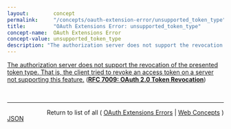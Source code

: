 ```yaml
---
layout:        concept
permalink:     "/concepts/oauth-extension-error/unsupported_token_type"
title:         "OAuth Extensions Error: unsupported_token_type"
concept-name:  OAuth Extensions Error
concept-value: unsupported_token_type
description: "The authorization server does not support the revocation of the presented token type. That is, the client tried to revoke an access token on a server not supporting this feature."
---
```


[The authorization server does not support the revocation of the presented token type. That is, the client tried to revoke an access token on a server not supporting this feature.](http://tools.ietf.org/html/rfc7009#section-2.2.1 "Read documentation for OAuth Extensions Error &#34;unsupported_token_type&#34;") (**[RFC 7009: OAuth 2.0 Token Revocation](/specs/IETF/RFC/7009 "This document proposes an additional endpoint for OAuth authorization servers, which allows clients to notify the authorization server that a previously obtained refresh or access token is no longer needed. This allows the authorization server to clean up security credentials. A revocation request will invalidate the actual token and, if applicable, other tokens based on the same authorization grant.")**)

<br/>
<hr/>

<p style="float : left"><a href="./unsupported_token_type.json" title="JSON representing this particular Web Concept value">JSON</a></p>
<p style="text-align: right">Return to list of all ( <a href="../oauth-extension-error/">OAuth Extensions Errors</a> | <a href="../">Web Concepts</a> )</p>
